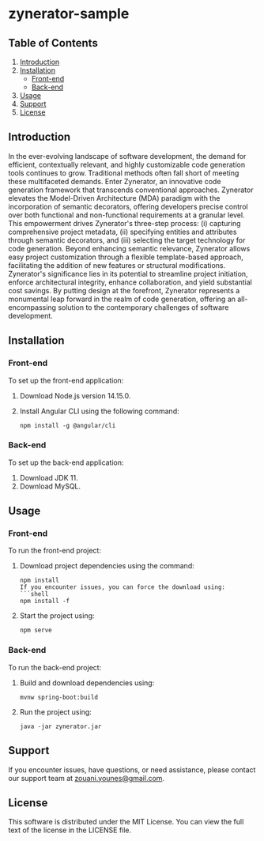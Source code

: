 # zynerator-sample

## Table of Contents

1. [Introduction](#introduction)
2. [Installation](#installation)
   - [Front-end](#front-end)
   - [Back-end](#back-end)
3. [Usage](#usage)
4. [Support](#support)
5. [License](#license)

## Introduction

In the ever-evolving landscape of software development, the demand for efficient, contextually relevant, and highly customizable code generation tools continues to grow. Traditional methods often fall short of meeting these multifaceted demands. Enter Zynerator, an innovative code generation framework that transcends conventional approaches. Zynerator elevates the Model-Driven Architecture (MDA) paradigm with the incorporation of semantic decorators, offering developers precise control over both functional and non-functional requirements at a granular level. This empowerment drives Zynerator's three-step process: (i) capturing comprehensive project metadata, (ii) specifying entities and attributes through semantic decorators, and (iii) selecting the target technology for code generation. Beyond enhancing semantic relevance, Zynerator allows easy project customization through a flexible template-based approach, facilitating the addition of new features or structural modifications. Zynerator's significance lies in its potential to streamline project initiation, enforce architectural integrity, enhance collaboration, and yield substantial cost savings. By putting design at the forefront, Zynerator represents a monumental leap forward in the realm of code generation, offering an all-encompassing solution to the contemporary challenges of software development.

## Installation

### Front-end

To set up the front-end application:

1. Download Node.js version 14.15.0.
2. Install Angular CLI using the following command:

   ```shell
   npm install -g @angular/cli

### Back-end

To set up the back-end application:

1. Download JDK 11.
2. Download MySQL.

## Usage

### Front-end

To run the front-end project:

1. Download project dependencies using the command:
   ```shell
   npm install
   If you encounter issues, you can force the download using:
   ```shell
   npm install -f
2. Start the project using:
   ```shell
   npm serve

### Back-end

To run the back-end project:

1. Build and download dependencies using:
   ```shell
   mvnw spring-boot:build
2. Run the project using:
   ```shell
   java -jar zynerator.jar

## Support

If you encounter issues, have questions, or need assistance, please contact our support team at zouani.younes@gmail.com.

## License

This software is distributed under the MIT License. You can view the full text of the license in the LICENSE file.